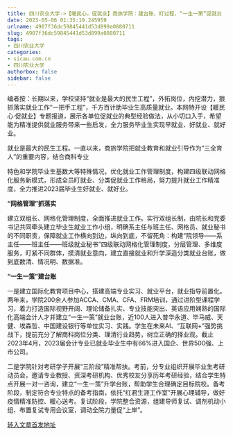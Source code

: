 ```yaml
---
title: 四川农业大学->【暖民心，促就业】商旅学院：建台账、盯过程，“一生一策”促就业 | sicau.com.cn
date: 2023-05-06 01:35:19.245959
urlname: 4907f36dc59845441d53d899a0880711
slug: 4907f36dc59845441d53d899a0880711
tags: 
- 四川农业大学
categories:
- sicau.com.cn
- 四川农业大学
authorbox: false
sidebar: false
---
```

编者按：长期以来，学校坚持“就业是最大的民生工程”，外拓岗位，内挖潜力，狠抓落实就业工作“一把手工程”，千方百计助毕业生高质量就业。本网特开设【暖民心·促就业】专题报道，展示各单位促就业的典型经验做法，从小切口入手，希望能为精准提供就业服务带来一些启发，全力服务毕业生实现早就业、好就业、就好业。

就业是最大的民生工程。一直以来，商旅学院把就业教育和就业引导作为“三全育人”的重要内容，结合商科专业
<!--more-->
特色和学院毕业生基数大等特殊情况，优化就业工作管理制度，构建四级联动网格化服务新模式，形成全员盯就业、分类促就业工作格局，努力提升就业工作精准度，全力推进2023届毕业生好就业、就好业。

**“网格管理”抓落实**

建立双组长、网格化管理制度，全面推进就业工作。实行双组长制，由院长和党委书记共同牵头建立毕业生就业工作小组，明确系主任与班主任、网格员、就业秘书的不同职责，保障就业工作横向到边，纵向到底，不留死角：构建“院领导――系主任――班主任――班级就业秘书”四级联动网格化管理制度，分层管理、多维度服务，盯紧不同群体，摸清就业意向，建立直接就业和升学深造分类就业台账，做到底数清、情况明、数据准。

**“一生一策”建台账**

一是建立国际化教育项目中心，搭建高端专业实习、就业平台，就业指导前置化。两年来，学院200余人参加ACCA、CMA、CFA、FRM培训，通过进阶型课程学习，着力打造国际视野开阔、理论储备扎实、专业技能突出、英语应用娴熟的国际化高端会计人才并建立“一生一策”就业台账，近100人进入普华永道、毕马威、天健、埃森哲、中国建设银行等单位实习、实践。学生在未来AI、“互联网+”强势挑战下，提前充分了解商科岗位分类、理清行业趋势，树立正确的择业观。截止2023年4月，2023届会计专业已就业毕业生中有66%进入国企、世界500强、上市公司。

二是学院针对考研学子开展“三阶段”精准帮扶。考前，分专业组织开展毕业生考研动员会，邀请专业教授、资深考研机构、优秀校友分享历年考研经验，结合学生特点开展一对一咨询，建立“一生一策”升学台账，帮助学生合理确定目标院校。备考阶段，制定符合专业特点的备考指南，依托“红君生涯工作室”开展心理辅导，做好疫情精准防控、暖心送考。复试阶段，学院整合资源，组建导师复试、调剂机动小组、布置复试专用会议室，调动全院力量促“上岸”。



[转入文章首发地址](https://news.sicau.edu.cn/info/1135/72094.htm)